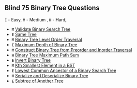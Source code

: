 ## Blind 75 Binary Tree Questions

`E` - Easy, `M` - Medium , `H` - Hard,

* `M` [Validate Binary Search Tree](lc_98_validate_binary_search_tree/validate_binary_search_tree.py)
* `E` [Same Tree](lc_100_same_tree/same_tree.py)
* `M` [Binary Tree Level Order Traversal](lc_102_binary_tree_level_order_traversal/binary_tree_level_order_traversal.py)
* `E` [Maximum Depth of Binary Tree](lc_104_max_depth_of_binary_tree/max_depth_of_binary_tree.py)
* `M` [Construct Binary Tree from Preorder and Inorder Traversal ](lc_105_construct_binary_tree_from_preorder_inorder_traversal/construct_binary_tree_from_preorder_inorder_traversal.py)
* `H` [Binary Tree Maximum Path Sum](lc_124_binary_tree_maximum_path_sum/binary_tree_maximum_path_sum.py)
* `E` [Invert Binary Tree](lc_226_invert_binary_tree/invert_binary_tree.py)
* `M` [Kth Smallest Element in a BST](lc_230_kth_smallest_in_bst/kth_smallest_in_bst.py)
* `E` [Lowest Common Ancestor of a Binary Search Tree](lc_235_lca_of_binary_search_tree/lca_bst.py)
* `H` [Serialize and Deserialize Binary Tree](lc_297_serialize_and_deserialize_binary_tree/serialize_and_deserialize_binary_tree.py)
* `E` [Subtree of Another Tree ](lc_572_subtree_of_another_tree/subtree_of_another_tree.py)

